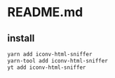 # README.md

    

## install

```bash
yarn add iconv-html-sniffer
yarn-tool add iconv-html-sniffer
yt add iconv-html-sniffer
```


